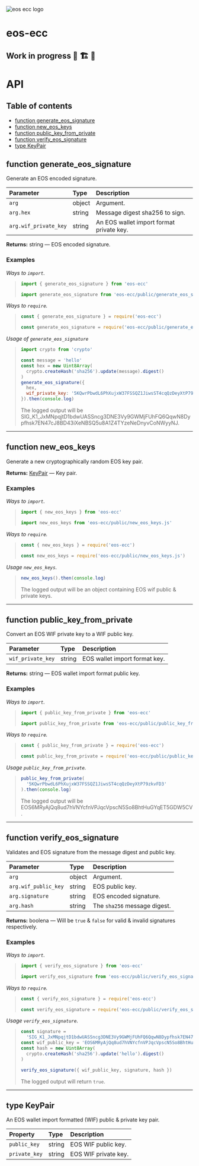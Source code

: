 ![eos ecc logo](https://raw.githubusercontent.com/pur3miish/eos-ecc/main/static/eos-ecc.svg)
# eos-ecc

## Work in progress 🚧 🏗️ 👷

# API

## Table of contents

- [function generate_eos_signature](#function-generate_eos_signature)
- [function new_eos_keys](#function-new_eos_keys)
- [function public_key_from_private](#function-public_key_from_private)
- [function verify_eos_signature](#function-verify_eos_signature)
- [type KeyPair](#type-keypair)

## function generate_eos_signature

Generate an EOS encoded signature.

| Parameter             | Type   | Description                              |
| :-------------------- | :----- | :--------------------------------------- |
| `arg`                 | object | Argument.                                |
| `arg.hex`             | string | Message digest sha256 to sign.           |
| `arg.wif_private_key` | string | An EOS wallet import format private key. |

**Returns:** string — EOS encoded signature.

### Examples

_Ways to `import`._

> ```js
> import { generate_eos_signature } from 'eos-ecc'
> ```
>
> ```js
> import generate_eos_signature from 'eos-ecc/public/generate_eos_signature.js'
> ```

_Ways to `require`._

> ```js
> const { generate_eos_signature } = require('eos-ecc')
> ```
>
> ```js
> const generate_eos_signature = require('eos-ecc/public/generate_eos_signature.js')
> ```

_Usage of `generate_eos_signature`_

> ```js
> import crypto from 'crypto'
>
> const message = 'hello'
> const hex = new Uint8Array(
>   crypto.createHash('sha256').update(message).digest()
> )
> generate_eos_signature({
>   hex,
>   wif_private_key: '5KQwrPbwdL6PhXujxW37FSSQZ1JiwsST4cqQzDeyXtP79zkvFD3'
> }).then(console.log)
> ```
>
> The logged output will be SIG_K1_JxMNpqjtD1bdwUASSncg3DNE3Vy9GWMjFUhFQ6QqwN8Dypfhsk7EN47cJ8BD43iXeNBSQ5u8A1Z4TYzeNeDnyvCoNWyyNJ.

---

## function new_eos_keys

Generate a new cryptographically random EOS key pair.

**Returns:** [KeyPair](#type-keypair) — Key pair.

### Examples

_Ways to `import`._

> ```js
> import { new_eos_keys } from 'eos-ecc'
> ```
>
> ```js
> import new_eos_keys from 'eos-ecc/public/new_eos_keys.js'
> ```

_Ways to `require`._

> ```js
> const { new_eos_keys } = require('eos-ecc')
> ```
>
> ```js
> const new_eos_keys = require('eos-ecc/public/new_eos_keys.js')
> ```

_Usage `new_eos_keys`._

> ```js
> new_eos_keys().then(console.log)
> ```
>
> The logged output will be an object containing EOS wif public & private keys.

---

## function public_key_from_private

Convert an EOS WIF private key to a WIF public key.

| Parameter         | Type   | Description                   |
| :---------------- | :----- | :---------------------------- |
| `wif_private_key` | string | EOS wallet import format key. |

**Returns:** string — EOS wallet import format public key.

### Examples

_Ways to `import`._

> ```js
> import { public_key_from_private } from 'eos-ecc'
> ```
>
> ```js
> import public_key_from_private from 'eos-ecc/public/public_key_from_private.js'
> ```

_Ways to `require`._

> ```js
> const { public_key_from_private } = require('eos-ecc')
> ```
>
> ```js
> const public_key_from_private = require('eos-ecc/public/public_key_from_private.js')
> ```

_Usage `public_key_from_private`._

> ```js
> public_key_from_private(
>   '5KQwrPbwdL6PhXujxW37FSSQZ1JiwsST4cqQzDeyXtP79zkvFD3'
> ).then(console.log)
> ```
>
> The logged output will be EOS6MRyAjQq8ud7hVNYcfnVPJqcVpscN5So8BhtHuGYqET5GDW5CV.

---

## function verify_eos_signature

Validates and EOS signature from the message digest and public key.

| Parameter            | Type   | Description                  |
| :------------------- | :----- | :--------------------------- |
| `arg`                | object | Argument.                    |
| `arg.wif_public_key` | string | EOS public key.              |
| `arg.signature`      | string | EOS encoded signature.       |
| `arg.hash`           | string | The `sha256` message digest. |

**Returns:** boolena — Will be `true` & `false` for valid & invalid signatures respectively.

### Examples

_Ways to `import`._

> ```js
> import { verify_eos_signature } from 'eos-ecc'
> ```
>
> ```js
> import verify_eos_signature from 'eos-ecc/public/verify_eos_signature.js'
> ```

_Ways to `require`._

> ```js
> const { verify_eos_signature } = require('eos-ecc')
> ```
>
> ```js
> const verify_eos_signature = require('eos-ecc/public/verify_eos_signature.js')
> ```

_Usage `verify_eos_signature`._

> ```js
> const signature =
>   'SIG_K1_JxMNpqjtD1bdwUASSncg3DNE3Vy9GWMjFUhFQ6QqwN8Dypfhsk7EN47cJ8BD43iXeNBSQ5u8A1Z4TYzeNeDnyvCoNWyyNJ'
> const wif_public_key = 'EOS6MRyAjQq8ud7hVNYcfnVPJqcVpscN5So8BhtHuGYqET5GDW5CV'
> const hash = new Uint8Array(
>   crypto.createHash('sha256').update('hello').digest()
> )
>
> verify_eos_signature({ wif_public_key, signature, hash })
> ```
>
> The logged output will return `true`.

---

## type KeyPair

An EOS wallet import formatted (WIF) public & private key pair.

| Property      | Type   | Description          |
| :------------ | :----- | :------------------- |
| `public_key`  | string | EOS WIF public key.  |
| `private_key` | string | EOS WIF private key. |
